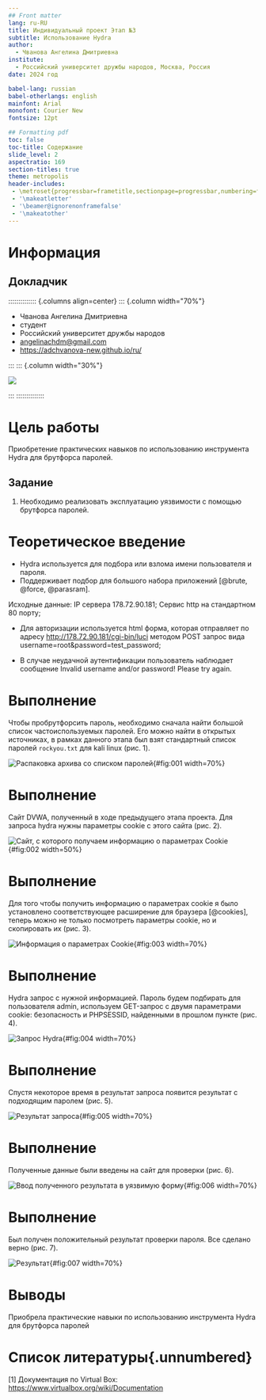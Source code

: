 ```yaml
---
## Front matter
lang: ru-RU
title: Индивидуальный проект Этап №3
subtitle: Использование Hydra
author:
  - Чванова Ангелина Дмитриевна
institute:
  - Российский университет дружбы народов, Москва, Россия
date: 2024 год

babel-lang: russian
babel-otherlangs: english
mainfont: Arial
monofont: Courier New
fontsize: 12pt

## Formatting pdf
toc: false
toc-title: Содержание
slide_level: 2
aspectratio: 169
section-titles: true
theme: metropolis
header-includes:
 - \metroset{progressbar=frametitle,sectionpage=progressbar,numbering=fraction}
 - '\makeatletter'
 - '\beamer@ignorenonframefalse'
 - '\makeatother'
---
```

# Информация

## Докладчик

:::::::::::::: {.columns align=center}
::: {.column width="70%"}

  * Чванова Ангелина Дмитриевна
  * студент
  * Российский университет дружбы народов
  * [angelinachdm@gmail.com](mailto:angelinachdm@gmail.com)
  * <https://adchvanova-new.github.io/ru/>

:::
::: {.column width="30%"}

![](./image/me.jpg)

:::
::::::::::::::

# Цель работы

Приобретение практических навыков по использованию инструмента Hydra для брутфорса паролей.

## Задание

1. Необходимо реализовать эксплуатацию уязвимости с помощью брутфорса паролей.

# Теоретическое введение

- Hydra используется для подбора или взлома имени пользователя и пароля.
- Поддерживает подбор для большого набора приложений [@brute, @force, @parasram].

Исходные данные: IP сервера 178.72.90.181; Сервис http на стандартном 80 порту;

- Для авторизации используется html форма, которая отправляет по адресу http://178.72.90.181/cgi-bin/luci методом POST запрос вида username=root&password=test_password;

- В случае неудачной аутентификации пользователь наблюдает сообщение Invalid username and/or password! Please try again.



# Выполнение 

 Чтобы пробрутфорсить пароль, необходимо сначала найти большой список частоиспользуемых паролей. Его можно найти в открытых источниках, в рамках данного этапа был взят стандартный список паролей `rockyou.txt` для kali linux (рис. 1).

![Распаковка архива со списком паролей](image/1.jpg){#fig:001 width=70%}

# Выполнение 

Сайт DVWA, полученный в ходе предыдущего этапа проекта. Для запроса hydra нужны параметры cookie с этого сайта (рис. 2).
 
![Сайт, с которого получаем информацию о параметрах Cookie](image/2.jpg){#fig:002 width=50%}

# Выполнение 

Для того чтобы получить информацию о параметрах cookie я было установлено соответствующее расширение для браузера [@cookies], теперь можно не только посмотреть параметры cookie, но и скопировать их (рис. 3).

![Информация о параметрах Cookie](image/3.jpg){#fig:003 width=70%}

# Выполнение

Hydra запрос с нужной информацией. Пароль будем подбирать для пользователя admin, используем GET-запрос с двумя параметрами cookie: безопасность и PHPSESSID, найденными в прошлом пункте (рис. 4).

![Запрос Hydra](image/4.jpg){#fig:004 width=70%}

# Выполнение

Спустя некоторое время в результат запроса появится результат с подходящим паролем (рис. 5).

![Результат запроса](image/5.jpg){#fig:005 width=70%}

# Выполнение

Полученные данные были введены на сайт для проверки (рис. 6).

![Ввод полученного результата в уязвимую форму](image/6.jpg){#fig:006 width=70%}

# Выполнение

Был получен положительный результат проверки пароля. Все сделано верно (рис. 7).

![Результат](image/7.jpg){#fig:007 width=70%}

# Выводы

Приобрела практические навыки по использованию инструмента Hydra для брутфорса паролей

# Список литературы{.unnumbered}

[1] Документация по Virtual Box: https://www.virtualbox.org/wiki/Documentation

